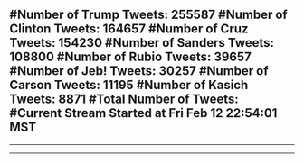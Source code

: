 #Number of Trump Tweets: 255587
#Number of Clinton Tweets: 164657
#Number of Cruz Tweets: 154230
#Number of Sanders Tweets: 108800
#Number of Rubio Tweets: 39657
#Number of Jeb! Tweets: 30257
#Number of Carson Tweets: 11195
#Number of Kasich Tweets: 8871
#Total Number of Tweets:  
#Current Stream Started at Fri Feb 12 22:54:01 MST
---
---
---
